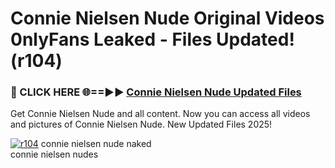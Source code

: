 # Connie Nielsen Nude Original Videos 0nlyFans Leaked - Files Updated! (r104)

<h3>🔴 CLICK HERE 🌐==►► <a href="https://tinyurl.com/yrmya6cz" rel="nofollow">Connie Nielsen Nude Updated Files</a></h3>

Get Connie Nielsen Nude and all content. Now you can access all videos and pictures of Connie Nielsen Nude. New Updated Files 2025!

[![r104](https://i.imgur.com/FMdXYCs.gif)](https://tinyurl.com/yrmya6cz)
connie nielsen nude naked<br>
connie nielsen nudes